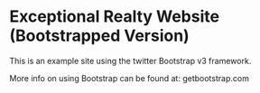 # Exceptional Realty Website (Bootstrapped Version)

This is an example site using the twitter Bootstrap v3 framework.

More info on using Bootstrap can be found at:
getbootstrap.com